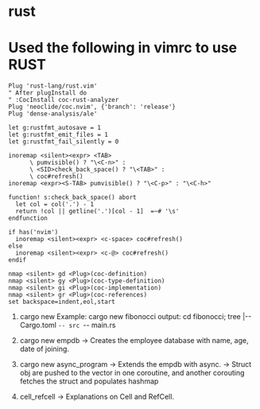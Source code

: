 # rust
# Used the following in vimrc to use RUST
```
Plug 'rust-lang/rust.vim'
" After plugInstall do
" :CocInstall coc-rust-analyzer
Plug 'neoclide/coc.nvim', {'branch': 'release'}
Plug 'dense-analysis/ale'

let g:rustfmt_autosave = 1
let g:rustfmt_emit_files = 1
let g:rustfmt_fail_silently = 0

inoremap <silent><expr> <TAB>
      \ pumvisible() ? "\<C-n>" :
      \ <SID>check_back_space() ? "\<TAB>" :
      \ coc#refresh()
inoremap <expr><S-TAB> pumvisible() ? "\<C-p>" : "\<C-h>"

function! s:check_back_space() abort
  let col = col('.') - 1
  return !col || getline('.')[col - 1]  =~# '\s'
endfunction

if has('nvim')
  inoremap <silent><expr> <c-space> coc#refresh()
else
  inoremap <silent><expr> <c-@> coc#refresh()
endif

nmap <silent> gd <Plug>(coc-definition)
nmap <silent> gy <Plug>(coc-type-definition)
nmap <silent> gi <Plug>(coc-implementation)
nmap <silent> gr <Plug>(coc-references)
set backspace=indent,eol,start
```                                            
                                 

1. cargo new <project name>
   Example:
      cargo new fibonocci
   output:
       cd fibonocci; tree
       |-- Cargo.toml
       `-- src
           `-- main.rs
      
2. cargo new empdb
        -> Creates the employee database with name, age, date of joining.

3. cargo new async_program
        -> Extends the empdb with async.
        -> Struct obj are pushed to the vector in one coroutine, and another
           corouting fetches the struct and populates hashmap

4. cell_refcell
        -> Explanations on Cell and RefCell. 
